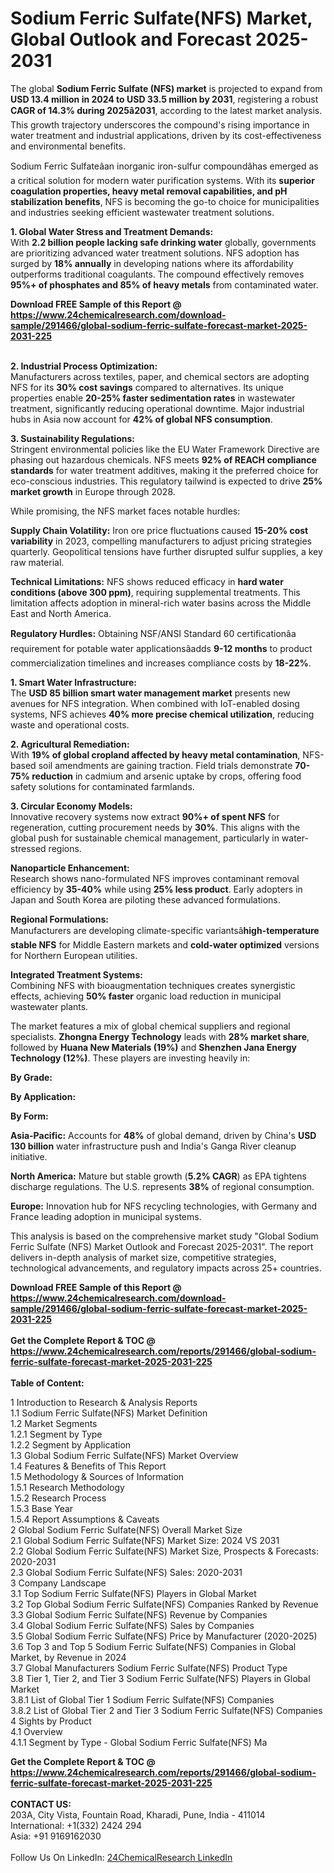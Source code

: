 <h1>Sodium Ferric Sulfate(NFS) Market, Global Outlook and Forecast 2025-2031</h1><p>The global <strong>Sodium Ferric Sulfate (NFS) market</strong> is projected to expand from <strong>USD 13.4 million in 2024 to USD 33.5 million by 2031</strong>, registering a robust <strong>CAGR of 14.3% during 2025â2031</strong>, according to the latest market analysis. This growth trajectory underscores the compound's rising importance in water treatment and industrial applications, driven by its cost-effectiveness and environmental benefits.</p><p>Sodium Ferric Sulfateâan inorganic iron-sulfur compoundâhas emerged as a critical solution for modern water purification systems. With its <strong>superior coagulation properties, heavy metal removal capabilities, and pH stabilization benefits</strong>, NFS is becoming the go-to choice for municipalities and industries seeking efficient wastewater treatment solutions.</p><p><strong>1. Global Water Stress and Treatment Demands:</strong><br>
With <strong>2.2 billion people lacking safe drinking water</strong> globally, governments are prioritizing advanced water treatment solutions. NFS adoption has surged by <strong>18% annually</strong> in developing nations where its affordability outperforms traditional coagulants. The compound effectively removes <strong>95%+ of phosphates and 85% of heavy metals</strong> from contaminated water.</p><div><b>Download FREE Sample of this Report @ 
            <a href="https://www.24chemicalresearch.com/download-sample/291466/global-sodium-ferric-sulfate-forecast-market-2025-2031-225">
            https://www.24chemicalresearch.com/download-sample/291466/global-sodium-ferric-sulfate-forecast-market-2025-2031-225</a></b></div><br><p><strong>2. Industrial Process Optimization:</strong><br>
Manufacturers across textiles, paper, and chemical sectors are adopting NFS for its <strong>30% cost savings</strong> compared to alternatives. Its unique properties enable <strong>20-25% faster sedimentation rates</strong> in wastewater treatment, significantly reducing operational downtime. Major industrial hubs in Asia now account for <strong>42% of global NFS consumption</strong>.</p><p><strong>3. Sustainability Regulations:</strong><br>
Stringent environmental policies like the EU Water Framework Directive are phasing out hazardous chemicals. NFS meets <strong>92% of REACH compliance standards</strong> for water treatment additives, making it the preferred choice for eco-conscious industries. This regulatory tailwind is expected to drive <strong>25% market growth</strong> in Europe through 2028.</p><p>While promising, the NFS market faces notable hurdles:</p><p><strong>Supply Chain Volatility:</strong> Iron ore price fluctuations caused <strong>15-20% cost variability</strong> in 2023, compelling manufacturers to adjust pricing strategies quarterly. Geopolitical tensions have further disrupted sulfur supplies, a key raw material.</p><p><strong>Technical Limitations:</strong> NFS shows reduced efficacy in <strong>hard water conditions (above 300 ppm)</strong>, requiring supplemental treatments. This limitation affects adoption in mineral-rich water basins across the Middle East and North America.</p><p><strong>Regulatory Hurdles:</strong> Obtaining NSF/ANSI Standard 60 certificationâa requirement for potable water applicationsâadds <strong>9-12 months</strong> to product commercialization timelines and increases compliance costs by <strong>18-22%</strong>.</p><p><strong>1. Smart Water Infrastructure:</strong><br>
The <strong>USD 85 billion smart water management market</strong> presents new avenues for NFS integration. When combined with IoT-enabled dosing systems, NFS achieves <strong>40% more precise chemical utilization</strong>, reducing waste and operational costs.</p><p><strong>2. Agricultural Remediation:</strong><br>
With <strong>19% of global cropland affected by heavy metal contamination</strong>, NFS-based soil amendments are gaining traction. Field trials demonstrate <strong>70-75% reduction</strong> in cadmium and arsenic uptake by crops, offering food safety solutions for contaminated farmlands.</p><p><strong>3. Circular Economy Models:</strong><br>
Innovative recovery systems now extract <strong>90%+ of spent NFS</strong> for regeneration, cutting procurement needs by <strong>30%</strong>. This aligns with the global push for sustainable chemical management, particularly in water-stressed regions.</p><p><strong>Nanoparticle Enhancement:</strong><br>
	Research shows nano-formulated NFS improves contaminant removal efficiency by <strong>35-40%</strong> while using <strong>25% less product</strong>. Early adopters in Japan and South Korea are piloting these advanced formulations.</p><p><strong>Regional Formulations:</strong><br>
	Manufacturers are developing climate-specific variantsâ<strong>high-temperature stable NFS</strong> for Middle Eastern markets and <strong>cold-water optimized</strong> versions for Northern European utilities.</p><p><strong>Integrated Treatment Systems:</strong><br>
	Combining NFS with bioaugmentation techniques creates synergistic effects, achieving <strong>50% faster</strong> organic load reduction in municipal wastewater plants.</p><p>The market features a mix of global chemical suppliers and regional specialists. <strong>Zhongna Energy Technology</strong> leads with <strong>28% market share</strong>, followed by <strong>Huana New Materials (19%)</strong> and <strong>Shenzhen Jana Energy Technology (12%)</strong>. These players are investing heavily in:</p><p><strong>By Grade:</strong></p><p><strong>By Application:</strong></p><p><strong>By Form:</strong></p><p><strong>Asia-Pacific:</strong> Accounts for <strong>48%</strong> of global demand, driven by China's <strong>USD 130 billion</strong> water infrastructure push and India's Ganga River cleanup initiative.</p><p><strong>North America:</strong> Mature but stable growth (<strong>5.2% CAGR</strong>) as EPA tightens discharge regulations. The U.S. represents <strong>38%</strong> of regional consumption.</p><p><strong>Europe:</strong> Innovation hub for NFS recycling technologies, with Germany and France leading adoption in municipal systems.</p><p>This analysis is based on the comprehensive market study "Global Sodium Ferric Sulfate (NFS) Market Outlook and Forecast 2025-2031". The report delivers in-depth analysis of market size, competitive strategies, technological advancements, and regulatory impacts across 25+ countries.</p><div><b>Download FREE Sample of this Report @ 
            <a href="https://www.24chemicalresearch.com/download-sample/291466/global-sodium-ferric-sulfate-forecast-market-2025-2031-225">
            https://www.24chemicalresearch.com/download-sample/291466/global-sodium-ferric-sulfate-forecast-market-2025-2031-225</a></b></div><br><div><b>Get the Complete Report & TOC @ 
            <a href="https://www.24chemicalresearch.com/reports/291466/global-sodium-ferric-sulfate-forecast-market-2025-2031-225">
            https://www.24chemicalresearch.com/reports/291466/global-sodium-ferric-sulfate-forecast-market-2025-2031-225</a></b></div><br>
            <b>Table of Content:</b><p>1 Introduction to Research & Analysis Reports<br />
 1.1 Sodium Ferric Sulfate(NFS) Market Definition<br />
 1.2 Market Segments<br />
 1.2.1 Segment by Type<br />
 1.2.2 Segment by Application<br />
 1.3 Global Sodium Ferric Sulfate(NFS) Market Overview<br />
 1.4 Features & Benefits of This Report<br />
 1.5 Methodology & Sources of Information<br />
 1.5.1 Research Methodology<br />
 1.5.2 Research Process<br />
 1.5.3 Base Year<br />
 1.5.4 Report Assumptions & Caveats<br />
2 Global Sodium Ferric Sulfate(NFS) Overall Market Size<br />
 2.1 Global Sodium Ferric Sulfate(NFS) Market Size: 2024 VS 2031<br />
 2.2 Global Sodium Ferric Sulfate(NFS) Market Size, Prospects & Forecasts: 2020-2031<br />
 2.3 Global Sodium Ferric Sulfate(NFS) Sales: 2020-2031<br />
3 Company Landscape<br />
 3.1 Top Sodium Ferric Sulfate(NFS) Players in Global Market<br />
 3.2 Top Global Sodium Ferric Sulfate(NFS) Companies Ranked by Revenue<br />
 3.3 Global Sodium Ferric Sulfate(NFS) Revenue by Companies<br />
 3.4 Global Sodium Ferric Sulfate(NFS) Sales by Companies<br />
 3.5 Global Sodium Ferric Sulfate(NFS) Price by Manufacturer (2020-2025)<br />
 3.6 Top 3 and Top 5 Sodium Ferric Sulfate(NFS) Companies in Global Market, by Revenue in 2024<br />
 3.7 Global Manufacturers Sodium Ferric Sulfate(NFS) Product Type<br />
 3.8 Tier 1, Tier 2, and Tier 3 Sodium Ferric Sulfate(NFS) Players in Global Market<br />
 3.8.1 List of Global Tier 1 Sodium Ferric Sulfate(NFS) Companies<br />
 3.8.2 List of Global Tier 2 and Tier 3 Sodium Ferric Sulfate(NFS) Companies<br />
4 Sights by Product<br />
 4.1 Overview<br />
 4.1.1 Segment by Type - Global Sodium Ferric Sulfate(NFS) Ma</p><div><b>Get the Complete Report & TOC @ 
            <a href="https://www.24chemicalresearch.com/reports/291466/global-sodium-ferric-sulfate-forecast-market-2025-2031-225">
            https://www.24chemicalresearch.com/reports/291466/global-sodium-ferric-sulfate-forecast-market-2025-2031-225</a></b></div><br><b>CONTACT US:</b><br>
            203A, City Vista, Fountain Road, Kharadi, Pune, India - 411014<br>
            International: +1(332) 2424 294<br>
            Asia: +91 9169162030 <br><br>
            Follow Us On LinkedIn: <a href="https://www.linkedin.com/company/24chemicalresearch/">24ChemicalResearch LinkedIn</a>